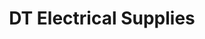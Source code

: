 ---
title: "DT Electrical Supplies"
url: /east-grinstead/dt-electrical-supplies/
shop: Elektrisch
---